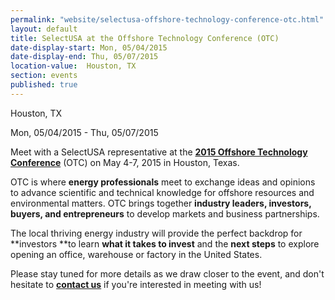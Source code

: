 ```yaml
---
permalink: "website/selectusa-offshore-technology-conference-otc.html"
layout: default
title: SelectUSA at the Offshore Technology Conference (OTC)
date-display-start: Mon, 05/04/2015 
date-display-end: Thu, 05/07/2015
location-value:  Houston, TX
section: events
published: true
---
```

Houston, TX  

Mon, 05/04/2015 - Thu, 05/07/2015

Meet with a SelectUSA representative at the&nbsp;**[2015 Offshore Technology Conference](http://2015.otcnet.org/)**&nbsp;(OTC) on May 4-7, 2015 in Houston, Texas.

OTC is where **energy professionals** meet to exchange ideas and opinions to advance scientific and technical knowledge for offshore resources and environmental matters.&nbsp;OTC brings together **industry leaders, investors, buyers, and entrepreneurs** to develop markets and business partnerships.

The local thriving energy industry will provide the perfect backdrop for **investors **to learn&nbsp;**what it takes to invest** and the **next steps** to explore opening an office, warehouse or factory in the United States.

Please stay tuned for more details as we draw closer to the event, and&nbsp;don't hesitate to&nbsp;**[contact us](/contact-us)** if you're interested in meeting with us!
   